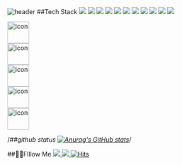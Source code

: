 ![header](https://capsule-render.vercel.app/api?type=venom&color=auto&section=header?height=400&text=프론트엔드%20개발의%20계단을%20한%20걸음씩%20오르며,-nl-매일%20성장하는%20즐거움을%20찾는%20개발자%20유가영입니다.&fontSize=30&fontColor=001d3d&stroke=FFFCFF&strokeWidth=0.5)
##Tech Stack
![](https://img.shields.io/badge/JavaScript-F7DF1E?style=for-the-badge&logo=JavaScript&logoColor=white)
![](https://img.shields.io/badge/HTML5-E34F26?style=for-the-badge&logo=html5&logoColor=white)
![](https://img.shields.io/badge/CSS3-1572B6?style=for-the-badge&logo=css3&logoColor=white)
![](https://img.shields.io/badge/TypeScript-007ACC?style=for-the-badge&logo=typescript&logoColor=white)
![](https://img.shields.io/badge/C-00599C?style=for-the-badge&logo=c&logoColor=white)
![](https://img.shields.io/badge/React-20232A?style=for-the-badge&logo=react&logoColor=61DAFB)
![](https://img.shields.io/badge/Tailwind_CSS-38B2AC?style=for-the-badge&logo=tailwind-css&logoColor=white)
![](https://img.shields.io/badge/styled--components-DB7093?style=for-the-badge&logo=styled-components&logoColor=white)
![](https://img.shields.io/badge/Spring-6DB33F?style=for-the-badge&logo=spring&logoColor=white)
![](https://img.shields.io/badge/MySQL-00000F?style=for-the-badge&logo=mysql&logoColor=white)
![](https://img.shields.io/badge/Node.js-43853D?style=for-the-badge&logo=node.js&logoColor=white)
<div style="display: flex; align-items: flex-start;"><img src="https://techstack-generator.vercel.app/js-icon.svg" alt="icon" width="49" height="49" /></div><div style="display: flex; align-items: flex-start;"><img src="https://techstack-generator.vercel.app/react-icon.svg" alt="icon" width="49" height="49" /></div><div style="display: flex; align-items: flex-start;"><img src="https://techstack-generator.vercel.app/ts-icon.svg" alt="icon" width="49" height="49" /></div><div style="display: flex; align-items: flex-start;"><img src="https://techstack-generator.vercel.app/docker-icon.svg" alt="icon" width="49" height="49" /></div><div style="display: flex; align-items: flex-start;"><img src="https://techstack-generator.vercel.app/github-icon.svg" alt="icon" width="49" height="49" /></div>

/*##github status
[![Anurag's GitHub stats](https://github-readme-stats.vercel.app/api?username=Yugayoung)](https://github.com/anuraghazra/github-readme-stats)*/

##🤙🏻Flllow Me
<a href="https://velog.io/@ga_dongiii/posts"><img src="https://img.shields.io/badge/velog-11B48A?style=flat-square&logo=Vimeo&logoColor=white&link=https://velog.io/@ga_dongiii/posts"/>
<a href="mailto:lum.gayoung@gmail.com"><img src="https://img.shields.io/badge/Gmail-d14836?style=flat-square&logo=Gmail&logoColor=white&link=lum.gayoung@gmail.com"/>
[![Hits](https://hits.seeyoufarm.com/api/count/incr/badge.svg?url=https%3A%2F%2Fgithub.com%2FYugayoung%2Fhit-counter&count_bg=%2379C83D&title_bg=%23555555&icon=&icon_color=%23E7E7E7&title=hits&edge_flat=false)](https://hits.seeyoufarm.com)
